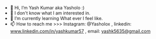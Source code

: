 - 👋 Hi, I’m Yash Kumar aka Yasholo :)
- 👀 I don't know what I am interested in.
- 🌱 I’m currently learning What ever I feel like.
- 📫 How to reach me >>> Instagram: @Yasholox , linkedin: www.linkedin.com/in/yashkumar57 , email: yashk5635@gmail.com

<!---
Yasholo/Yasholo is a ✨ special ✨ repository because its `README.md` (this file) appears on your GitHub profile.
You can click the Preview link to take a look at your changes.
--->
